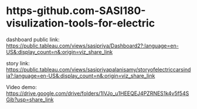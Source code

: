 # https-github.com-SASI180-visulization-tools-for-electric


dashboard public link: https://public.tableau.com/views/sasipriya/Dashboard2?:language=en-US&:display_count=n&:origin=viz_share_link



story link: https://public.tableau.com/views/sasipriyapalanisamy/storyofelectriccarsindia?:language=en-US&:display_count=n&:origin=viz_share_link


Video demo: https://drive.google.com/drive/folders/1lVJo_u1HEEQEJ4PZRNES1k4v5f54SGib?usp=share_link

